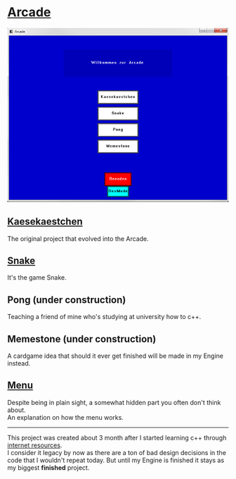 # [Arcade](https://github.com/Conqueror933/Arcade)
<img src="ArcadeMainMenu.PNG?raw=true"/><br/>

## [Kaesekaestchen](/kaesekaestchen_page)
The original project that evolved into the Arcade.
## [Snake](/snake_page)
It's the game Snake.
## Pong (under construction)
Teaching a friend of mine who's studying at university how to c++.
## Memestone (under construction)
A cardgame idea that should it ever get finished will be made in my Engine instead.
## [Menu](/menu_page)
Despite being in plain sight, a somewhat hidden part you often don't think about.<br/>
An explanation on how the menu works.

---
This project was created about 3 month after I started learning c++ through [internet resources](https://www.youtube.com/watch?v=PwuIEMUFUnQ&list=PLqCJpWy5FohcehaXlCIt8sVBHBFFRVWsx&index=1).<br/>
I consider it legacy by now as there are a ton of bad design decisions in the code that I wouldn't repeat today. But until my Engine is finished it stays as my biggest __finished__ project.
